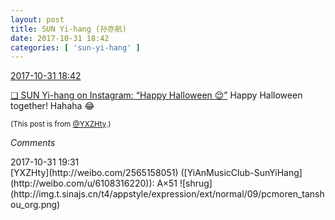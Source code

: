 ```yaml
---
layout: post
title: SUN Yi-hang (孙亦航)
date: 2017-10-31 18:42
categories: [ 'sun-yi-hang' ]
---
```


<div class="weibo-info">
  <a href="http://weibo.com/2565158051/FsWzyyfcx">2017-10-31 18:42</a>
</div>

[❏ SUN Yi-hang on Instagram: “Happy Halloween 😌”](https://instagram.com/p/Ba6M4brj4Ci/) Happy Halloween together! Hahaha :joy:

<!-- more -->

<small>(This post is from [@YXZHty](http://weibo.com/2565158051).)</small>

*Comments*

<div class="weibo-info">2017-10-31 19:31</div>
[YXZHty](http://weibo.com/2565158051) ([YiAnMusicClub-SunYiHang](http://weibo.com/u/6108316220)): A×51 ![shrug](http://img.t.sinajs.cn/t4/appstyle/expression/ext/normal/09/pcmoren_tanshou_org.png)
